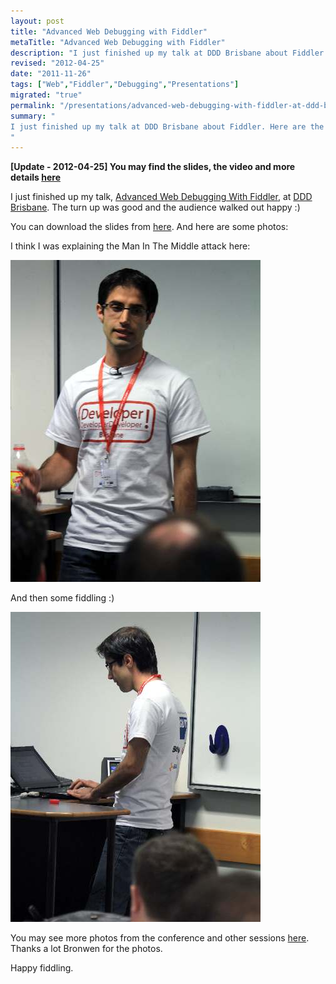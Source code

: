 ```yaml
--- 
layout: post
title: "Advanced Web Debugging with Fiddler"
metaTitle: "Advanced Web Debugging with Fiddler"
description: "I just finished up my talk at DDD Brisbane about Fiddler. Here are the slides"
revised: "2012-04-25"
date: "2011-11-26"
tags: ["Web","Fiddler","Debugging","Presentations"]
migrated: "true"
permalink: "/presentations/advanced-web-debugging-with-fiddler-at-ddd-brisbane"
summary: "
I just finished up my talk at DDD Brisbane about Fiddler. Here are the slides
"
---
```

**[Update - 2012-04-25] You may find the slides, the video and more details [here][1]**

I just finished up my talk, [Advanced Web Debugging With Fiddler][2], at [DDD Brisbane][3]. The turn up was good and the audience walked out happy :) 

You can download the slides from [here][4]. And here are some photos:

I think I was explaining the Man In The Middle attack here:

![MITM Attack][5]

And then some fiddling :)

![Fiddling on][6]

You may see more photos from the conference and other sessions [here][7]. Thanks a lot Bronwen for the photos. 

Happy fiddling.


  [1]: /advanced-web-debugging-with-fiddler
  [2]: http://www.dddbrisbane.com/agenda#WEB201
  [3]: http://www.dddbrisbane.com
  [4]: /get/Downloads/Fiddler%20Web%20Debugger.pptx
  [5]: /get/DDDBrisbane/Fiddler-1.jpg
  [6]: /get/DDDBrisbane/Fiddler-2.jpg
  [7]: http://bronwenz.smugmug.com/Events/DDD-Brisbane-2011/20281834_DXrjT4#1603448525_wFJppcJ
